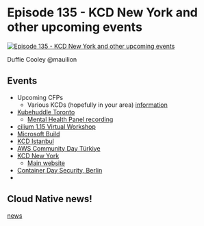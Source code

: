 # Episode 135 - KCD New York and other upcoming events

[![Episode 135 - KCD New York and other upcoming events](https://img.youtube.com/vi/rCkXFd_FB70/0.jpg)](https://www.youtube.com/watch?v=rCkXFd_FB70 "Episode 135 - KCD New York and other upcoming events")


Duffie Cooley @mauilion

## Events

* Upcoming CFPs
    * Various KCDs (hopefully in your area) [information](https://www.cncf.io/kcds/)
* [Kubehuddle Toronto](https://ca.kubehuddle.com/ingrained-in-ingress-take-the-first-steps-to-gateway)
    * [Mental Health Panel recording](https://x.com/geekingout_pod/status/1787946961490112795)
* [cilium 1.15 Virtual Workshop](https://isovalent.com/events/2024-05-30-cilium-1-15-release-workshop/)
* [Microsoft Build](https://build.microsoft.com/en-US/home)
* [KCD Istanbul](https://kcd.istanbul/#speakers)
* [AWS Community Day Türkiye](https://aws.cloudturkey.io/#schedules)
* [KCD New York](https://community.cncf.io/events/details/cncf-kcd-new-york-presents-kcd-new-york-2024/)
    * [Main website](https://www.kcdnewyork.com/)
* [Container Day Security, Berlin](https://www.containerdays.io/containerday-security-2024/#adventures-in-the-kernel-using-ebpf-and-tetragon-for-runtime-visibility)
*
## Cloud Native news!
[news](https://cilium.io/newsletter)
